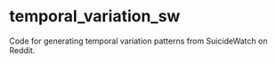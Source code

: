 # temporal_variation_sw

Code for generating temporal variation patterns from SuicideWatch on Reddit.

